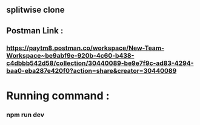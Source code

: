 ## splitwise clone
## Postman Link : 
### https://paytm8.postman.co/workspace/New-Team-Workspace~be9abf9e-920b-4c60-b438-c4dbbb542d58/collection/30440089-be9e7f9c-ad83-4294-baa0-eba287e420f0?action=share&creator=30440089


# Running command : 

### npm run dev
